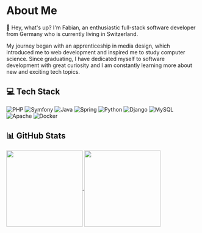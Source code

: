 # About Me

👋 Hey, what's up? I'm Fabian, an enthusiastic full-stack software developer from Germany who is currently living in Switzerland.

My journey began with an apprenticeship in media design, which introduced me to web development and inspired me to study computer science. Since graduating, I have dedicated myself to software development with great curiosity and I am constantly learning more about new and exciting tech topics.

## 💻 Tech Stack
![PHP](https://img.shields.io/badge/php-777BB4.svg?style=flat-square&logo=php&logoColor=white)
![Symfony](https://img.shields.io/badge/symfony-000000.svg?style=flat-square&logo=symfony&logoColor=white)
![Java](https://img.shields.io/badge/java-ED8B00.svg?style=flat-square&logo=openjdk&logoColor=white)
![Spring](https://img.shields.io/badge/spring-6DB33F.svg?style=flat-square&logo=spring&logoColor=white)
![Python](https://img.shields.io/badge/python-3670A0?style=flat-square&logo=python&logoColor=white)
![Django](https://img.shields.io/badge/django-092E20.svg?style=flat-square&logo=django&logoColor=white)
![MySQL](https://img.shields.io/badge/mysql-00758F.svg?style=flat-square&logo=mysql&logoColor=white)
![Apache](https://img.shields.io/badge/apache-F69824.svg?style=flat-square&logo=apache&logoColor=white)
![Docker](https://img.shields.io/badge/docker-384D54.svg?style=flat-square&logo=docker&logoColor=white)

## 📊 GitHub Stats
<a href="https://github.com/anuraghazra/github-readme-stats">
  <img height=200 align="center" src="https://github-readme-stats.vercel.app/api?username=Neluxx&theme=dark&hide=contribs">
</a>
<a href="https://github.com/anuraghazra/github-readme-stats">
  <img height=200 align="center" src="https://github-readme-stats.vercel.app/api/top-langs/?username=Neluxx&theme=dark&layout=compact&hide=css,twig">
</a>
